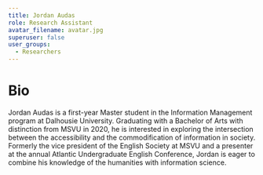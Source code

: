```yaml
---
title: Jordan Audas
role: Research Assistant
avatar_filename: avatar.jpg
superuser: false
user_groups:
  - Researchers
---
```


# Bio
Jordan Audas is a first-year Master student in the Information Management program at Dalhousie University. Graduating with a Bachelor of Arts with distinction from MSVU in 2020, he is interested in exploring the intersection between the accessibility and the commodification of information in society. Formerly the vice president of the English Society at MSVU and a presenter at the annual Atlantic Undergraduate English Conference, Jordan is eager to combine his knowledge of the humanities with information science.